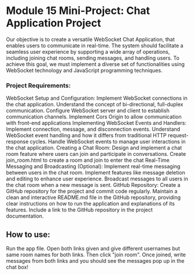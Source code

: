 # Module 15 Mini-Project: Chat Application Project

Our objective is to create a versatile WebSocket Chat Application, that enables users to communicate in real-time. 
The system should facilitate a seamless user experience by supporting a wide array of operations, including joining chat rooms, sending messages, and handling users. 
To achieve this goal, we must implement a diverse set of functionalities using WebSocket technology and JavaScript programming techniques.



### Project Requirements:
WebSocket Setup and Configuration:
Implement WebSocket connections in the chat application.
Understand the concept of bi-directional, full-duplex communication.
Configure WebSocket server and client to establish communication channels.
Implement Cors Origin to allow communication with front-end applications
Implementing WebSocket Events and Handlers:
Implement connection, message, and disconnection events.
Understand WebSocket event handling and how it differs from traditional HTTP request-response cycles.
Handle WebSocket events to manage user interactions in the chat application.
Creating a Chat Room:
Design and implement a chat room feature where users can join and participate in conversations.
Create join_room.html to create a room and join to enter the chat
Real-Time Messaging and Broadcasting (Optional):
Implement real-time messaging between users in the chat room.
Implement features like message deletion and editing to enhance user experience.
Broadcast messages to all users in the chat room when a new message is sent.
GitHub Repository:
Create a GitHub repository for the project and commit code regularly.
Maintain a clean and interactive README.md file in the GitHub repository, providing clear instructions on how to run the application and explanations of its features.
Include a link to the GitHub repository in the project documentation.

## How to use:

Run the app file. Open both links given and give different usernames but same room names for both links. Then click "join room". Once joined, write messages from both links and
you should see the messages pop up in the chat box!
